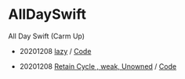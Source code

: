 # AllDaySwift
All Day Swift (Carm Up)

- 20201208 [lazy](https://www.notion.so/lazy-2490c4086bb24023b82d58fc332aedb2) / 
[Code](https://github.com/shooooting/AllDaySwift/blob/master/lazy.playground/Contents.swift)

- 20201208 [Retain Cycle , weak, Unowned](https://www.notion.so/Retain-Cycle-weak-unowned-7f1cea65f19e4b3d98bf0676b67f32c7) / 
[Code](https://github.com/shooooting/AllDaySwift/blob/master/RetainCycle.playground/Contents.swift)

